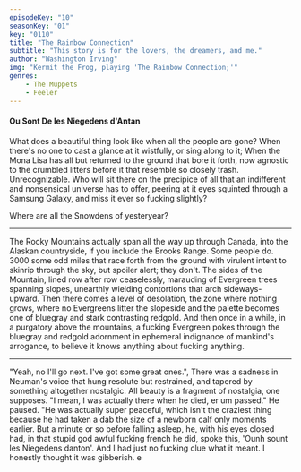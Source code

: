 ```yaml
---
episodeKey: "10"
seasonKey: "01"
key: "0110"
title: "The Rainbow Connection"
subtitle: "This story is for the lovers, the dreamers, and me."
author: "Washington Irving"
img: "Kermit the Frog, playing 'The Rainbow Connection;'"
genres: 
    - The Muppets
    - Feeler
---
```


#### Ou Sont De les Niegedens d'Antan

What does a beautiful thing look like when all the people are gone? When there's no one to cast a glance at it wistfully, or sing along to it; When the Mona Lisa has all but returned to the ground that bore it forth, now agnostic to the crumbled litters before it that resemble so closely trash. Unrecognizable. Who will sit there on the precipice of all that an indifferent and nonsensical universe has to offer, peering at it eyes squinted through a Samsung Galaxy, and miss it ever so fucking slightly?

Where are all the Snowdens of yesteryear?

---

The Rocky Mountains actually span all the way up through Canada, into the Alaskan countryside, if you include the Brooks Range. Some people do. 3000 some odd miles that race forth from the ground with virulent intent to skinrip through the sky, but spoiler alert; they don't. The sides of the Mountain, lined row after row ceaselessly, marauding of Evergreen trees spanning slopes, unearthly wielding contortions that arch sideways-upward. Then there comes a level of desolation, the zone where nothing grows, where no Evergreens litter the slopeside and the palette becomes one of bluegray and stark contrasting redgold. And then once in a while, in a purgatory above the mountains, a fucking Evergreen pokes through the bluegray and redgold adornment in ephemeral indignance of mankind's arrogance, to believe it knows anything about fucking anything.

---

"Yeah, no I'll go next. I've got some great ones.", There was a sadness in Neuman's voice that hung resolute but restrained, and tapered by something altogether nostalgic. All beauty is a fragment of nostalgia, one supposes. "I mean, I was actually there when he died, er um passed." He paused. "He was actually super peaceful, which isn't the craziest thing because he had taken a dab the size of a newborn calf only moments earlier. But a minute or so before falling asleep, he, with his eyes closed had, in that stupid god awful fucking french he did, spoke this, 'Ounh sount les Niegedens danton'. And I had just no fucking clue what it meant. I honestly thought it was gibberish. e